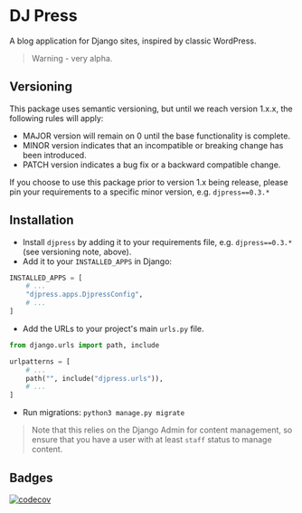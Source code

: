 # DJ Press

A blog application for Django sites, inspired by classic WordPress.

> Warning - very alpha.

## Versioning

This package uses semantic versioning, but until we reach version 1.x.x, the following rules will apply:

- MAJOR version will remain on 0 until the base functionality is complete.
- MINOR version indicates that an incompatible or breaking change has been introduced.
- PATCH version indicates a bug fix or a backward compatible change.

If you choose to use this package prior to version 1.x being release, please pin your requirements to a specific minor version, e.g. `djpress==0.3.*`

## Installation

- Install `djpress` by adding it to your requirements file, e.g. `djpress==0.3.*` (see versioning note, above).
- Add it to your `INSTALLED_APPS` in Django:

```python
INSTALLED_APPS = [
    # ...
    "djpress.apps.DjpressConfig",
    # ...
]
```

- Add the URLs to your project's main `urls.py` file.

```python
from django.urls import path, include

urlpatterns = [
    # ...
    path("", include("djpress.urls")),
    # ...
]
```

- Run migrations: `python3 manage.py migrate`

> Note that this relies on the Django Admin for content management, so ensure that you have a user with at least `staff` status to manage content.

## Badges

[![codecov](https://codecov.io/github/stuartmaxwell/djpress/graph/badge.svg?token=IOS7BCD54B)](https://codecov.io/github/stuartmaxwell/djpress)
